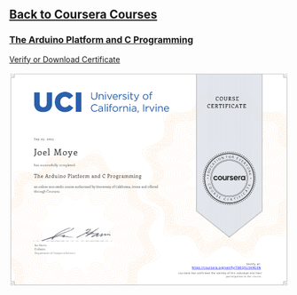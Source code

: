 ## [Back to Coursera Courses](/README.md)
### [The Arduino Platform and C Programming](https://www.coursera.org/learn/arduino-platform)
[Verify or Download Certificate](https://coursera.org/verify/TDEQSU5K9GEN)

![](The-Arduino-Platform-and-C-Programming.png)